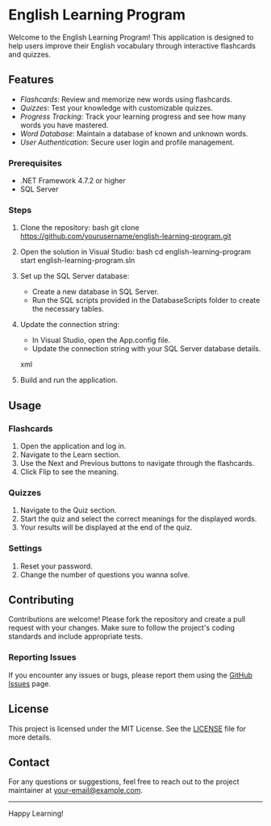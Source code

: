 # English Learning Program

Welcome to the English Learning Program! This application is designed to help users improve their English vocabulary through interactive flashcards and quizzes.

## Features

- *Flashcards*: Review and memorize new words using flashcards.
- *Quizzes*: Test your knowledge with customizable quizzes.
- *Progress Tracking*: Track your learning progress and see how many words you have mastered.
- *Word Database*: Maintain a database of known and unknown words.
- *User Authentication*: Secure user login and profile management.



### Prerequisites

- .NET Framework 4.7.2 or higher
- SQL Server

### Steps

1. Clone the repository:
   bash
   git clone https://github.com/yourusername/english-learning-program.git
   
2. Open the solution in Visual Studio:
   bash
   cd english-learning-program
   start english-learning-program.sln
   
3. Set up the SQL Server database:

   - Create a new database in SQL Server.
   - Run the SQL scripts provided in the DatabaseScripts folder to create the necessary tables.

4. Update the connection string:

   - In Visual Studio, open the App.config file.
   - Update the connection string with your SQL Server database details.

   xml
   <connectionStrings>
       <add name="EnglishLearningDB" connectionString="Data Source=your_server;Initial Catalog=your_database;Integrated Security=True" providerName="System.Data.SqlClient" />
   </connectionStrings>
   

5. Build and run the application.

## Usage

### Flashcards

1. Open the application and log in.
2. Navigate to the Learn section.
3. Use the Next and Previous buttons to navigate through the flashcards.
4. Click Flip to see the meaning.

### Quizzes

1. Navigate to the Quiz section.
2. Start the quiz and select the correct meanings for the displayed words.
3. Your results will be displayed at the end of the quiz.

### Settings
1. Reset your password.
2. Change the number of questions you wanna solve.


## Contributing

Contributions are welcome! Please fork the repository and create a pull request with your changes. Make sure to follow the project's coding standards and include appropriate tests.

### Reporting Issues

If you encounter any issues or bugs, please report them using the [GitHub Issues](https://github.com/yourusername/english-learning-program/issues) page.

## License

This project is licensed under the MIT License. See the [LICENSE](LICENSE) file for more details.

## Contact

For any questions or suggestions, feel free to reach out to the project maintainer at your-email@example.com.

---

Happy Learning!
